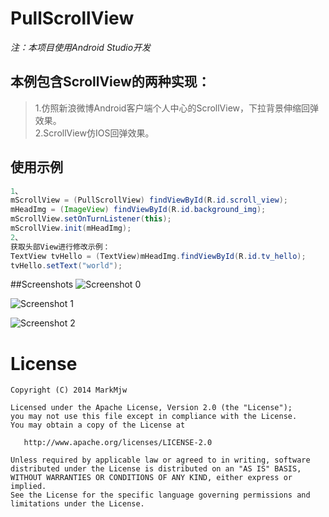 PullScrollView
===========

*注：本项目使用Android Studio开发*


## **本例包含ScrollView的两种实现：** ##
>1.仿照新浪微博Android客户端个人中心的ScrollView，下拉背景伸缩回弹效果。<br>
>2.ScrollView仿IOS回弹效果。<br>

## **使用示例** ##

```java
1、
mScrollView = (PullScrollView) findViewById(R.id.scroll_view);
mHeadImg = (ImageView) findViewById(R.id.background_img);
mScrollView.setOnTurnListener(this);
mScrollView.init(mHeadImg);
2、
获取头部View进行修改示例：
TextView tvHello = (TextView)mHeadImg.findViewById(R.id.tv_hello);
tvHello.setText("world");
```

##Screenshots
![Screenshot 0](https://raw.github.com/MarkMjw/PullScrollView/master/Screenshots/0.png)

![Screenshot 1](https://raw.github.com/MarkMjw/PullScrollView/master/Screenshots/1.png)

![Screenshot 2](https://raw.github.com/MarkMjw/PullScrollView/master/Screenshots/2.png)

License
=======

    Copyright (C) 2014 MarkMjw

    Licensed under the Apache License, Version 2.0 (the "License");
    you may not use this file except in compliance with the License.
    You may obtain a copy of the License at

       http://www.apache.org/licenses/LICENSE-2.0

    Unless required by applicable law or agreed to in writing, software
    distributed under the License is distributed on an "AS IS" BASIS,
    WITHOUT WARRANTIES OR CONDITIONS OF ANY KIND, either express or implied.
    See the License for the specific language governing permissions and
    limitations under the License.

